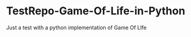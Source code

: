 TestRepo-Game-Of-Life-in-Python
===============================

Just a test with a python implementation of Game Of LIfe
